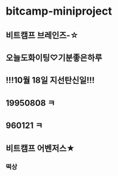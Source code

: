 # bitcamp-miniproject
## 비트캠프 브레인즈-☆
## 오늘도화이팅♡기분좋은하루
## !!!10월 18일 지선탄신일!!!
## 19950808 ㅋ
## 960121 ㅋ
## 비트캠프 어벤저스★
### 떡상 
